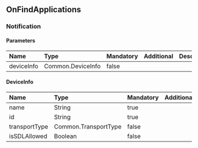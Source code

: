 ## OnFindApplications

### Notification
#### Parameters
|Name|Type|Mandatory|Additional|Description|
|:---|:---|:--------|:---------|:----------|
|deviceInfo|Common.DeviceInfo|false|||
#### DeviceInfo
|Name|Type|Mandatory|Additional|Description|
|:---|:---|:--------|:---------|:----------|
|name|String|true|||
|id|String|true|||
|transportType|Common.TransportType|false|||
|isSDLAllowed|Boolean|false|||
